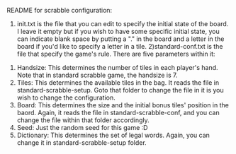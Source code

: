README for scrabble configuration:
1) init.txt is the file that you can edit to specify the initial state of the board. I leave it empty but if you wish to have some specific initial state, you can indicate blank space by putting a "." in the board and a letter in the board if you'd like to specify a letter in a tile.
2)standard-conf.txt is the file that specify the game's rule. There are five parameters within it:
1. Handsize: This determines the number of tiles in each player's hand. Note that in standard scrabble game, the handsize is 7.
2. Tiles: This determines the available tiles in the bag. It reads the file in standard-scrabble-setup. Goto that folder to change the file in it is you wish to change the configuration.
3. Board: This determines the size and the initial bonus tiles' position in the baord. Again, it reads the file in standard-scrabble-conf, and you can change the file within that folder accordingly.
4. Seed: Just the random seed for this game :D
5. Dictionary: This determines the set of legal words. Again, you can change it in standard-scrabble-setup folder.
